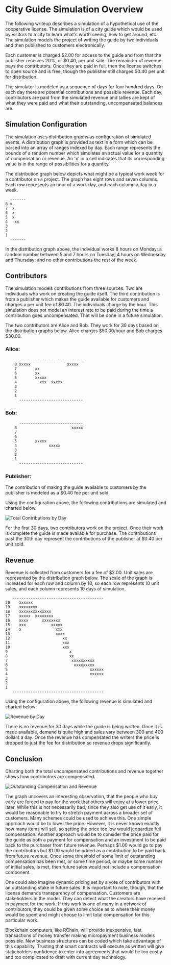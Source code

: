# City Guide Simulation Overview
The following writeup describes a simulation of a hypothetical use of the cooperative license. The simulation is of a city guide which would be used by visitors to a city to learn what's worth seeing, how to get around, etc. The simulation models the project of writing the guide by two individuals and then published to customers electronically. 

Each customer is charged $2.00 for access to the guide and from that the publisher receives 20%, or $0.40, per unit sale. The remainder of revenue pays the contributors. Once they are paid in full, then the license switches to open source and is free, though the publisher still charges $0.40 per unit for distribution. 

The simulator is modeled as a sequence of days for four hundred days. On each day there are potential contributions and possible revenue. Each day, contributors are paid from the simulated revenue and tallies are kept of what they were paid and what their outstanding, uncompensated balances are. 

## Simulation Configuration

The simulation uses distribution graphs as configuration of simulated events. A distribution graph is provided as text in a form which can be parsed into an array of ranges indexed by day. Each range represents the bounds of a random number which simulates an actual value for a quantity of compensation or revenue. An 'x' in a cell indicates that its corresponding value is in the range of possibilities for a quantity. 

The distribution graph below depicts what might be a typical work week for a contributor on a project. The graph has eight rows and seven columns. Each row represents an hour of a work day, and each column a day in a week. 

```
  -------
8 x
7  x
6  x
5  x
4   xx
3
2
1
  -------
```

In the distribution graph above, the individual works 8 hours on Monday; a random number between 5 and 7 hours on Tuesday; 4 hours on Wednesday and Thursday; and no other contributions the rest of the week.

## Contributors
The simulation models contributions from three sources. Two are individuals who work on creating the guide itself. The third contribution is from a publisher which makes the guide available for customers and charges a per unit fee of $0.40. The individuals charge by the hour. This simulation does not model an interest rate to be paid during the time a contribution goes uncompensated. That will be done in a future simulation.

The two contributors are Alice and Bob. They work for 30 days based on the distribution graphs below. Alice charges $50.00/hour and Bob charges $30.00.

### Alice:
```
	  ----------------------------
	8 xxxxx                xxxxx
	7        xx
	6        xx  
	5        xxxxx  
	4          xxx  xxxxx
	3
	2
	1
	  ----------------------------
```

### Bob:
```
	  ----------------------------
	8                        xxxxx
	7        
	6          
	5        xxxxx  
	4              xxxxx
	3
	2
	1
	  ----------------------------
```

### Publisher:
The contribution of making the guide available to customers by the publisher is modeled as a $0.40 fee per unit sold.
	
Using the configuration above, the following contributions are simulated and charted below.

![Total Contributions by Day](./CityGuide1_Chart_TotalContrib.png)

For the first 30 days, two contributors work on the project. Once their work is complete the guide is made available for purchase. The contributions past the 30th day represent the contributions of the publisher at $0.40 per unit sold.

## Revenue
Revenue is collected from customers for a fee of $2.00. Unit sales are represented by the distribution graph below. The scale of the graph is increased for each row and column by 10, so each row represents 10 unit sales, and each column represents 10 days of simulation.

```
   ----------------------------------------
20    xxxxxx
19    xxxxxxxx
18    xxxxxxxxxxxxxx
17    xxxxx  xxxxxxxx
16    xxxx      xxxxxxxx
15    xxx           xxxxx
14    x               xxx
13                    xxxx
12                       xx
11                       xxx
10                       xxx
9                           x
8                           xx
7                            xxxxxxxxxx
6                             xxxxxxxxx 
5                                    xxxxxx
4                                    xxxxxx
3    
2    
1    
   ----------------------------------------
```

Using the configuration above, the following revenue is simulated and charted below:

![Revenue by Day](./CityGuide1_Chart_Revenue.png)

There is no revenue for 30 days while the guide is being written. Once it is made available, demand is quite high and sales vary between 300 and 400 dollars a day. Once the revenue has compensated the writers the price is dropped to just the fee for distribution so revenue drops significantly.

## Conclusion
Charting both the total uncompensated contributions and revenue together shows how contributors are compensated.

![Outstanding Compensation and Revenue](./CityGuide1_Chart_OutstandingComp.png)

The graph uncovers an interesting observation, that the people who buy early are forced to pay for the work that others will enjoy at a lower price later. While this is not necessarily bad, since they also get use of it early, it would be reasonable to try to stretch payment across a broader set of customers. Many schemes could be used to achieve this. One simple approach would be to lower the price. However, it is never known exactly how many items will sell, so setting the price too low would jeopardize full compensation. Another approach would be to consider the price paid for the guide as both a payment for compensation and an investment to be paid back to the purchaser from future revenue. Perhaps $1.00 would go to pay the contributors but $1.00 would be added as a contribution to be paid back from future revenue. Once some threshold of some limit of outstanding compensation has been met, or some time period, or maybe some number of initial sales, is met, then future sales would not include a compensation component.

One could also imagine dynamic pricing set by a vote of contributors with an outstanding stake in future sales. It is important to note, though, that the license demands transparency of compensation. Customers are stakeholders in the model. They can detect what the creators have received in payment for the work. If this work is one of many in a network of contributors, they could be given some choice as to where their money would be spent and might choose to limit total compensation for this particular work.

Blockchain computers, like RChain, will provide inexpensive, fast transactions of money transfer making micropayment business models possible. New business structures can be coded which take advantage of this capability. Trusting that smart contracts will execute as written will give stakeholders confidence to enter into agreements that would be too costly and too complicated to draft with current day technology.


